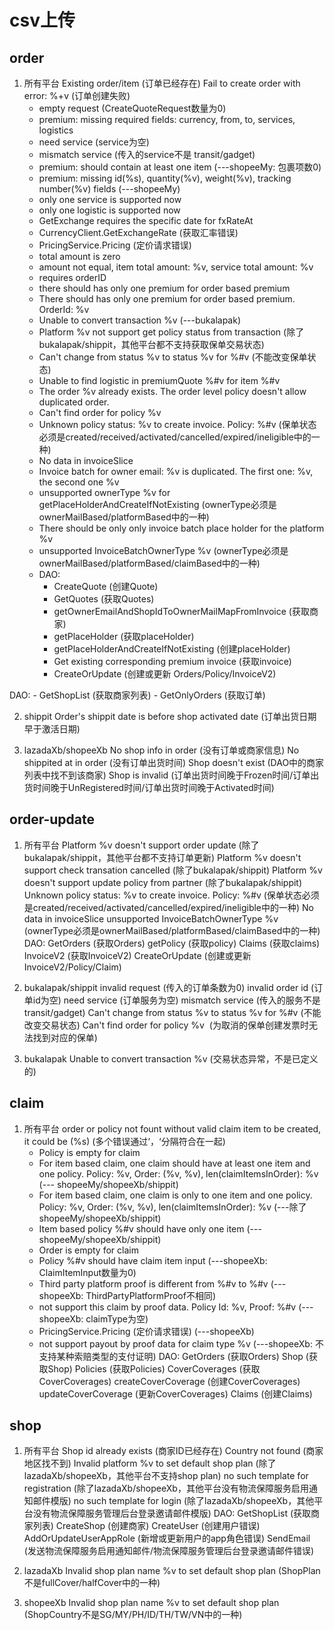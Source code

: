 # csv上传

## order
1. 所有平台
Existing order/item (订单已经存在)
Fail to create order with error: %+v (订单创建失败)
	- empty request (CreateQuoteRequest数量为0)
	- premium: missing required fields: currency, from, to, services, logistics
	- need service (service为空)
	- mismatch service (传入的service不是 transit/gadget)
	- premium: should contain at least one item (---shopeeMy: 包裹项数0)
	- premium: missing id(%s), quantity(%v), weight(%v), tracking number(%v) fields (---shopeeMy)
	- only one service is supported now
	- only one logistic is supported now
	- GetExchange requires the specific date for fxRateAt
	- CurrencyClient.GetExchangeRate (获取汇率错误)
	- PricingService.Pricing (定价请求错误)
	- total amount is zero
	- amount not equal, item total amount: %v, service total amount: %v
	- requires orderID
	- there should has only one premium for order based premium
	- There should has only one premium for order based premium. OrderId: %v
	- Unable to convert transaction %v (---bukalapak)
	- Platform %v not support get policy status from transaction (除了bukalapak/shippit，其他平台都不支持获取保单交易状态)
	- Can't change from status %v to status %v for %#v (不能改变保单状态)
	- Unable to find logistic in premiumQuote %#v for item %#v
	- The order %v already exists. The order level policy doesn't allow duplicated order.
	- Can't find order for policy %v
	- Unknown policy status: %v to create invoice. Policy: %#v (保单状态必须是created/received/activated/cancelled/expired/ineligible中的一种)
	- No data in invoiceSlice
	- Invoice batch for owner email: %v is duplicated. The first one: %v, the second one %v
	- unsupported ownerType %v for getPlaceHolderAndCreateIfNotExisting (ownerType必须是ownerMailBased/platformBased中的一种)
	- There should be only only invoice batch place holder for the platform %v
	- unsupported InvoiceBatchOwnerType %v (ownerType必须是ownerMailBased/platformBased/claimBased中的一种)
	- DAO:
		+ CreateQuote (创建Quote)
		+ GetQuotes (获取Quotes)
		+ getOwnerEmailAndShopIdToOwnerMailMapFromInvoice (获取商家)
		+ getPlaceHolder (获取placeHolder)
		+ getPlaceHolderAndCreateIfNotExisting (创建placeHolder)
		+ Get existing corresponding premium invoice (获取invoice)
		+ CreateOrUpdate (创建或更新 Orders/Policy/InvoiceV2)

DAO:
	- GetShopList (获取商家列表)
	- GetOnlyOrders (获取订单)

2. shippit
Order's shippit date is before shop activated date (订单出货日期早于激活日期)

3. lazadaXb/shopeeXb
No shop info in order (没有订单或商家信息)
No shippited at in order (没有订单出货时间)
Shop doesn't exist (DAO中的商家列表中找不到该商家)
Shop is invalid (订单出货时间晚于Frozen时间/订单出货时间晚于UnRegistered时间/订单出货时间晚于Activated时间)



## order-update
1. 所有平台
Platform %v doesn't support order update (除了bukalapak/shippit，其他平台都不支持订单更新)
Platform %v doesn't support check transation cancelled (除了bukalapak/shippit)
Platform %v doesn't support update policy from partner (除了bukalapak/shippit)
Unknown policy status: %v to create invoice. Policy: %#v (保单状态必须是created/received/activated/cancelled/expired/ineligible中的一种)
No data in invoiceSlice
unsupported InvoiceBatchOwnerType %v (ownerType必须是ownerMailBased/platformBased/claimBased中的一种)
DAO:
	 GetOrders (获取Orders)
	 getPolicy (获取policy)
	 Claims (获取claims)
	 InvoiceV2 (获取InvoiceV2)
	 CreateOrUpdate (创建或更新 InvoiceV2/Policy/Claim)

2. bukalapak/shippit
invalid request (传入的订单条数为0)
invalid order id (订单id为空)
need service (订单服务为空)
mismatch service (传入的服务不是 transit/gadget)
Can't change from status %v to status %v for %#v (不能改变交易状态)
Can't find order for policy %v  (为取消的保单创建发票时无法找到对应的保单)

3. bukalapak
Unable to convert transaction %v (交易状态异常，不是已定义的)



## claim
1. 所有平台
order or policy not fount
without valid claim item to be created, it could be (%s) (多个错误通过‘，‘分隔符合在一起)
	- Policy is empty for claim
	- For item based claim, one claim should have at least one item and one policy. Policy: %v, Order: (%v, %v), len(claimItemsInOrder): %v (--- shopeeMy/shopeeXb/shippit)
	- For item based claim, one claim is only to one item and one policy. Policy: %v, Order: (%v, %v), len(claimItemsInOrder): %v (---除了shopeeMy/shopeeXb/shippit)
	- Item based policy %#v should have only one item (---shopeeMy/shopeeXb/shippit)
	- Order is empty for claim
	- Policy %#v should have claim item input (---shopeeXb: ClaimItemInput数量为0)
	- Third party platform proof is different from %#v to %#v (---shopeeXb: ThirdPartyPlatformProof不相同)
	- not support this claim by proof data. Policy Id: %v, Proof: %#v (---shopeeXb: claimType为空)
	- PricingService.Pricing (定价请求错误) (---shopeeXb)
	- not support payout by proof data for claim type %v (---shopeeXb: 不支持某种索赔类型的支付证明)
DAO:
	GetOrders (获取Orders)
	Shop (获取Shop)
	Policies (获取Policies)
	CoverCoverages (获取CoverCoverages)
	createCoverCoverage (创建CoverCoverages)
	updateCoverCoverage (更新CoverCoverages)
	Claims (创建Claims)



## shop
1. 所有平台
Shop id already exists (商家ID已经存在)
Country not found (商家地区找不到)
Invalid platform %v to set default shop plan (除了lazadaXb/shopeeXb，其他平台不支持shop plan)
no such template for registration (除了lazadaXb/shopeeXb，其他平台没有物流保障服务启用通知邮件模版)
no such template for login (除了lazadaXb/shopeeXb，其他平台没有物流保障服务管理后台登录邀请邮件模版)
DAO:
	GetShopList (获取商家列表)
	CreateShop (创建商家)
	CreateUser (创建用户错误)
	AddOrUpdateUserAppRole (新增或更新用户的app角色错误)
	SendEmail (发送物流保障服务启用通知邮件/物流保障服务管理后台登录邀请邮件错误)

2. lazadaXb
Invalid shop plan name %v to set default shop plan (ShopPlan不是fullCover/halfCover中的一种)

3. shopeeXb
Invalid shop plan name %v to set default shop plan (ShopCountry不是SG/MY/PH/ID/TH/TW/VN中的一种)

